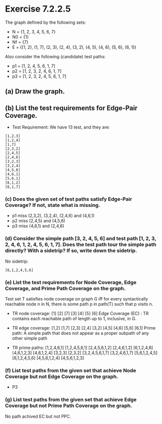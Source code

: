 # Exercise 7.2.2.5
The graph defined by the following sets:
- N = {1, 2, 3, 4, 5, 6, 7}
- N0 = {1}
- Nf = {7}
- E = {(1, 2), (1, 7), (2, 3), (2, 4), (3, 2), (4, 5), (4, 6), (5, 6), (6, 1)}

Also consider the following (candidate) test paths:
- p1 = [1, 2, 4, 5, 6, 1, 7]
- p2 = [1, 2, 3, 2, 4, 6, 1, 7]
- p3 = [1, 2, 3, 2, 4, 5, 6, 1, 7]

## (a) Draw the graph.


## (b) List the test requirements for Edge-Pair Coverage.
* Test Requirement:
We have 13 test, and they are:
```
[1,2,3]
[1,2,4]
[1,7]
[2,3,2]
[2,4,5]
[2,4,6]
[3,2,3]
[3,2,4]
[4,5,6]
[4,6,1]
[5,6,1]
[6,1,2]
[6,1,7]
```

### (c) Does the given set of test paths satisfy Edge-Pair Coverage? If not, state what is missing.
* p1 miss (2,3,2), (3,2,4), (2,4,6) and (4,6,1)
* p2 miss (2,4,5) and (4,5,6)
* p3 miss (4,6,1) and (2,4,6)

### (d) Consider the simple path [3, 2, 4, 5, 6] and test path [1, 2, 3, 2, 4, 6, 1, 2, 4, 5, 6, 1, 7]. Does the test path tour the simple path directly? With a sidetrip? If so, write down the sidetrip.
No
sidetrip: 
```
[6,1,2,4,5,6]

``` 

### (e) List the test requirements for Node Coverage, Edge Coverage, and Prime Path Coverage on the graph.
Test set T satisfies node coverage on graph G iff for every syntactically reachable node n in N, there is some path p in path(T) such that p visits n.

* TR node coverage: [1] [2] [7] [3] [4] [5] [6]
Edge Coverage (EC) : TR contains each reachable path of length up to 1, inclusive, in G.
* TR edge coverage: [1,2] [1,7] [2,3] [2,4] [3,2] [4,5] [4,6] [5,6] [6,1]
Prime path: A simple path that does not appear as a proper subpath of any other simple path

* TR prime paths: [1,2,4,6,1] [1,2,4,5,6,1] [2,4,5,6,1,2] [2,4,6,1,2] [6,1,2,4,6] [4,6,1,2,3] [4,6,1,2,4] [3,2,3] [2,3,2] [3,2,4,5,6,1,7]  [3,2,4,6,1,7] [5,6,1,2,4,5] [6,1,2,4,5,6] [4,5,6,1,2,4] [4,5,6,1,2,3]

### (f) List test paths from the given set that achieve Node Coverage but not Edge Coverage on the graph.
* P3 

### (g) List test paths from the given set that achieve Edge Coverage but not Prime Path Coverage on the graph.
No path achived EC but not PPC.
 